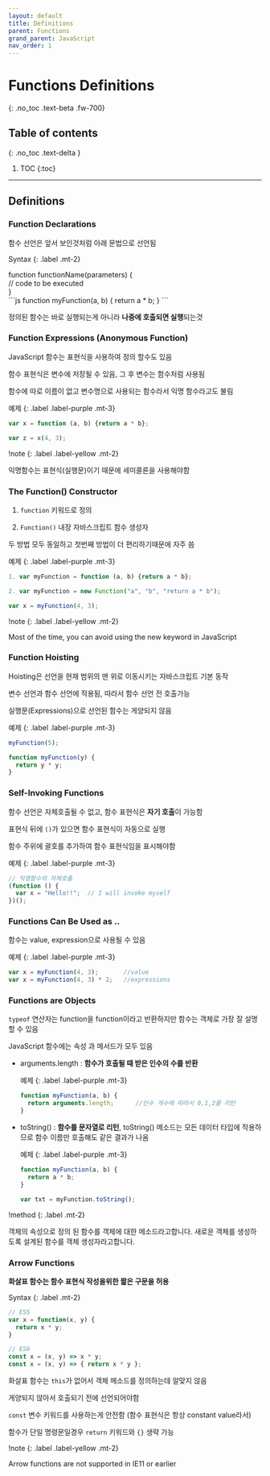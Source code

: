 ```yaml
---
layout: default
title: Definitions
parent: Functions
grand_parent: JavaScript
nav_order: 1
---
```


# Functions Definitions
{: .no_toc .text-beta .fw-700}

## Table of contents
{: .no_toc .text-delta }

1. TOC
{:toc}

---

## Definitions

### Function Declarations

함수 선언은 앞서 보인것처럼 아래 문법으로 선언됨

Syntax
{: .label .mt-2}
<div class="code-example" markdown="1">
function functionName(parameters) { <br>
  // code to be executed            <br>
}                               
</div>
```js
function myFunction(a, b) {
  return a * b;
}
```

정의된 함수는 바로 실행되는게 아니라 **나중에 호출되면 실행**되는것

### Function Expressions (Anonymous Function)

JavaScript 함수는 표현식을 사용하여 정의 할수도 있음

함수 표현식은 변수에 저장될 수 있음, 그 후 변수는 함수처럼 사용됨

함수에 따로 이름이 없고 변수명으로 사용되는 함수라서 익명 함수라고도 불림

예제
{: .label .label-purple .mt-3}
```js
var x = function (a, b) {return a * b};

var z = x(4, 3);
```

!note
{: .label .label-yellow .mt-2}
<div class="code-example" markdown="1">
익명함수는 표현식(실행문)이기 때문에 세미콜론을 사용해야함 
</div>

### The Function() Constructor

1. `function` 키워드로 정의

2. `Function()` 내장 자바스크립트 함수 생성자

두 방법 모두 동일하고 첫번째 방법이 더 편리하기때문에 자주 씀

예제
{: .label .label-purple .mt-3}
```js
1. var myFunction = function (a, b) {return a * b};

2. var myFunction = new Function("a", "b", "return a * b");

var x = myFunction(4, 3);
```

!note
{: .label .label-yellow .mt-2}
<div class="code-example" markdown="1">
Most of the time, you can avoid using the new keyword in JavaScript
</div>

### Function Hoisting

Hoisting은 선언을 현재 범위의 맨 위로 이동시키는 자바스크립트 기본 동작

변수 선언과 함수 선언에 적용됨, 따라서 함수 선언 전 호출가능

실행문(Expressions)으로 선언된 함수는 게양되지 않음

예제
{: .label .label-purple .mt-3}
```js
myFunction(5);

function myFunction(y) {
  return y * y;
}
```

### Self-Invoking Functions

함수 선언은 자체호출될 수 없고, 함수 표현식은 **자기 호출**이 가능함

표현식 뒤에 `()`가 있으면 함수 표현식이 자동으로 실행

함수 주위에 괄호를 추가하여 함수 표현식임을 표시해야함

예제
{: .label .label-purple .mt-3}
```js
// 익명함수의 자체호출
(function () {
  var x = "Hello!!";  // I will invoke myself
})();
```

### Functions Can Be Used as ..

함수는 value, expression으로 사용될 수 있음

예제
{: .label .label-purple .mt-3}
```js
var x = myFunction(4, 3);       //value
var x = myFunction(4, 3) * 2;   //expressions
```

### Functions are Objects

`typeof` 연산자는 function을 function이라고 반환하지만 함수는 객체로 가장 잘 설명 할 수 있음

JavaScript 함수에는 속성 과 메서드가 모두 있음

* arguments.length : **함수가 호출될 때 받은 인수의 수를 반환**

    예제
    {: .label .label-purple .mt-3}
    ```js
    function myFunction(a, b) {
      return arguments.length;      //인수 개수에 따라서 0,1,2를 리턴
    }
    ```

* toString() : **함수를 문자열로 리턴**, toString() 메소드는 모든 데이터 타입에 작용하므로 함수 이름만 호출해도 같은 결과가 나옴

    예제
    {: .label .label-purple .mt-3}
    ```js
    function myFunction(a, b) {
      return a * b;
    }

    var txt = myFunction.toString();
    ```

!method
{: .label .mt-2}
<div class="code-example" markdown="1">
객체의 속성으로 정의 된 함수를 객체에 대한 메소드라고합니다.
새로운 객체를 생성하도록 설계된 함수를 객체 생성자라고합니다.
</div>

### Arrow Functions

**화살표 함수는 함수 표현식 작성을위한 짧은 구문을 허용**

Syntax
{: .label .mt-2}
```js
// ES5
var x = function(x, y) {
  return x * y;
}

// ES6
const x = (x, y) => x * y;
const x = (x, y) => { return x * y };
```

화살표 함수는 `this`가 없어서 객체 메소드를 정의하는데 알맞지 않음

게양되지 않아서 호출되기 전에 선언되어야함

`const` 변수 키워드를 사용하는게 안전함 (함수 표현식은 항상 constant value라서)

함수가 단일 명령문일경우 `return` 키워드와 `{}` 생략 가능

!note
{: .label .label-yellow .mt-2}
<div class="code-example" markdown="1">
Arrow functions are not supported in IE11 or earlier
</div>

